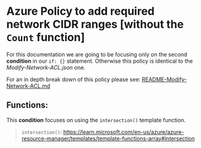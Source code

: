 # Azure Policy to add required network CIDR ranges [without the `Count` function]
For this documentation we are going to be focusing only on the second **condition** in our `if: {}` statement. Otherwise this policy is identical to the *Modify-Network-ACL.json* one.

For an in depth break down of this policy please see: [README-Modify-Network-ACL.md](https://github.com/Joshua-Donovan/Azure-Policy-Examples/blob/2866d8c7b90df53be78d06a38d0e17530d7b07bc/Microsoft.KeyVault/vaults/networkAcls/.ipRules/README-Modify-Network-ACL.md)

## Functions:
This **condition** focuses on using the `intersection()` template function.
> `intersection()`: https://learn.microsoft.com/en-us/azure/azure-resource-manager/templates/template-functions-array#intersection

